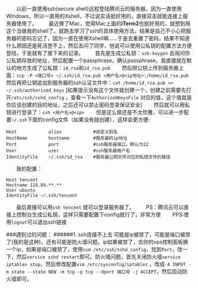 &#160; &#160; &#160; &#160;以前一直使用ssh(secure shell)远程登陆腾讯云的服务器，因为一直使用Windows，所以一直用的Xshell，不过说实话挺好用的，直接双击就能连接上服务器使用了。
&#160; &#160; &#160; &#160;最近换了Mac，觉得Mac上面的**iTerm2**也挺好用的，就想到用这个当做我的shell了。就跑去学习了ssh的具体使用方法。结果是自己不小心把服务器的密码忘记了，因为一直在使用Xshell嘛……于是去重置了密码，结果不知道什么原因还是死活登不上，然后去问了同学，他说可以使用公私钥的配置方法方便登陆，于是就有了接下来的记录。
&#160; &#160; &#160; &#160;首先是生成公私钥：`ssh-keygen`  会询问你公私钥存放的地址，然后配置一个passphrase，确认passphrase。我直接就在默认的地方生成了公私钥：`id_rsa`和`id_rsa.pub`
&#160; &#160; &#160; &#160;然后把公钥上传到服务器上面：`scp -P <端口号> ~/.ssh/id_rsa.pub <用户名>@<ip地址>:/home/id_rsa.pub`  然后再把公钥追加到服务器的ssh认证文件中：`cat /home/id_rsa.pub >> ~/.ssh/authorized_keys`  [如果提示没有这个文件就创建一个，创建之前需要先打开`/etc/ssh/sshd_config` ，查看一下`AuthorizedKeysFile` 对应的值，这个值就是你应该创建的目的地址，之后还可以禁止密码登录保证安全]
&#160; &#160; &#160; &#160;然后就可以用私钥进行登录了：`ssh <用户名>@<ip>`
&#160; &#160; &#160; &#160;但是这么做还是不太优雅，可以进一步配置`~/.ssh`下面的config文件（如果没有就创建），这样会更方便:
```
Host            alias            #自定义别名
HostName        hostname         #服务器的ip地址
Port            port             #ssh服务器端口，默认为22
User            user             #ssh服务器用户名
IdentityFile    ~/.ssh/id_rsa    #服务器公钥文件对应的私钥文件的路径
```
&#160; &#160; &#160; &#160;我的配置：
```
Host tencent
Hostname 118.89.**.**
User ubuntu
IdentityFile ~/.ssh/tencent
```
&#160; &#160; &#160; &#160;最后直接可以用`ssh tencent` 就可以登录服务器了。
&#160; &#160; &#160; &#160;PS：腾讯云可以直接上控制台生成公私钥，这样只需要配置下config就行了，非常方便
&#160; &#160; &#160; &#160;PPS:使用`logout`可以退出ssh链接

###遇到过的问题：
######1. ssh连接不上去
可能是ip被禁了，可能是端口被禁了(我的是这种)，还有可能是防火墙问题。ip如果被禁了，去你的vps控制面板换一个ip，如果是端口被禁了，使用`vim /etc/ssh/sshd_config`，找到`Port`，改一下，然后`service sshd restart`即可。防火墙问题，首先关闭防火墙`service iptables stop`，然后修改配置`vim /etc/sysconfig/iptables` ，改成`-A INPUT -m state --state NEW -m tcp -p tcp --dport 端口号 -j ACCEPT`，然后启动防火墙即可。

